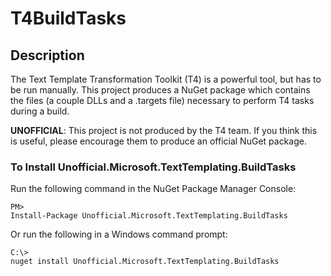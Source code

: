 # T4BuildTasks #

## Description ##

The Text Template Transformation Toolkit (T4) is a powerful tool, but has to be run manually. This project produces a NuGet package which contains the files (a couple DLLs and a .targets file) necessary to perform T4 tasks during a build.

**UNOFFICIAL**: This project is not produced by the T4 team. If you think this is useful, please encourage them to produce an official NuGet package.


### To Install Unofficial.Microsoft.TextTemplating.BuildTasks
Run the following command in the NuGet Package Manager Console:
```
PM> 
Install-Package Unofficial.Microsoft.TextTemplating.BuildTasks
```

Or run the following in a Windows command prompt:

```
C:\> 
nuget install Unofficial.Microsoft.TextTemplating.BuildTasks
```


